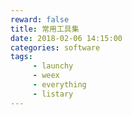 ```yaml
---
reward: false
title: 常用工具集
date: 2018-02-06 14:15:00
categories: software
tags:
     - launchy
     - weex
     - everything
     - listary
---
```

<!-- more -->